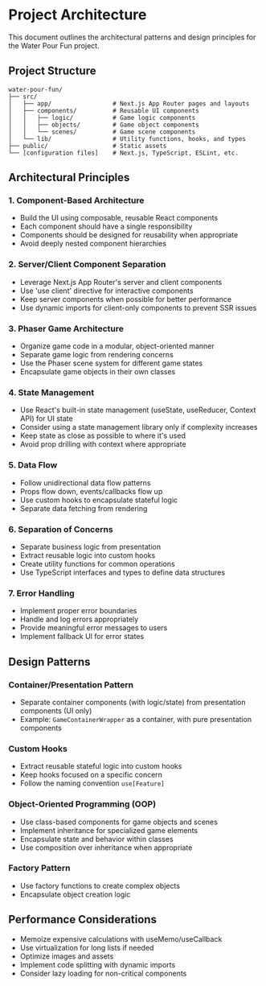 # Project Architecture

This document outlines the architectural patterns and design principles for the Water Pour Fun project.

## Project Structure

```
water-pour-fun/
├── src/
│   ├── app/                 # Next.js App Router pages and layouts
│   ├── components/          # Reusable UI components
│   │   ├── logic/           # Game logic components
│   │   ├── objects/         # Game object components
│   │   └── scenes/          # Game scene components
│   └── lib/                 # Utility functions, hooks, and types
├── public/                  # Static assets
└── [configuration files]    # Next.js, TypeScript, ESLint, etc.
```

## Architectural Principles

### 1. Component-Based Architecture

- Build the UI using composable, reusable React components
- Each component should have a single responsibility
- Components should be designed for reusability when appropriate
- Avoid deeply nested component hierarchies

### 2. Server/Client Component Separation

- Leverage Next.js App Router's server and client components
- Use 'use client' directive for interactive components
- Keep server components when possible for better performance
- Use dynamic imports for client-only components to prevent SSR issues

### 3. Phaser Game Architecture

- Organize game code in a modular, object-oriented manner
- Separate game logic from rendering concerns
- Use the Phaser scene system for different game states
- Encapsulate game objects in their own classes

### 4. State Management

- Use React's built-in state management (useState, useReducer, Context API) for UI state
- Consider using a state management library only if complexity increases
- Keep state as close as possible to where it's used
- Avoid prop drilling with context where appropriate

### 5. Data Flow

- Follow unidirectional data flow patterns
- Props flow down, events/callbacks flow up
- Use custom hooks to encapsulate stateful logic
- Separate data fetching from rendering

### 6. Separation of Concerns

- Separate business logic from presentation
- Extract reusable logic into custom hooks
- Create utility functions for common operations
- Use TypeScript interfaces and types to define data structures

### 7. Error Handling

- Implement proper error boundaries
- Handle and log errors appropriately
- Provide meaningful error messages to users
- Implement fallback UI for error states

## Design Patterns

### Container/Presentation Pattern

- Separate container components (with logic/state) from presentation components (UI only)
- Example: `GameContainerWrapper` as a container, with pure presentation components

### Custom Hooks

- Extract reusable stateful logic into custom hooks
- Keep hooks focused on a specific concern
- Follow the naming convention `use[Feature]`

### Object-Oriented Programming (OOP)

- Use class-based components for game objects and scenes
- Implement inheritance for specialized game elements
- Encapsulate state and behavior within classes
- Use composition over inheritance when appropriate

### Factory Pattern

- Use factory functions to create complex objects
- Encapsulate object creation logic

## Performance Considerations

- Memoize expensive calculations with useMemo/useCallback
- Use virtualization for long lists if needed
- Optimize images and assets
- Implement code splitting with dynamic imports
- Consider lazy loading for non-critical components 